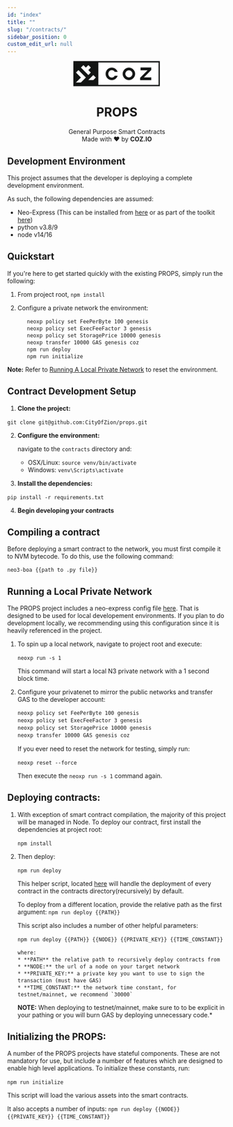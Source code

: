 ```yaml
---
id: "index"
title: ""
slug: "/contracts/"
sidebar_position: 0
custom_edit_url: null
---
```


<p align="center">
  <img
    src="https://raw.githubusercontent.com/CityOfZion/wallet-connect-sdk/develop/.github/resources/images/coz.png"
    width="200px;"></img>
</p>

<h1 align="center">PROPS</h1>

<p align="center">
  General Purpose Smart Contracts
  <br/> Made with ❤ by <b>COZ.IO</b>
</p>


## Development Environment
This project assumes that the developer is deploying a complete development environment.

As such, the following dependencies are assumed:
* Neo-Express (This can be installed from [here](https://github.com/neo-project/neo-express) or as part of the toolkit [here](https://github.com/neo-project/neo-debugger))
* python v3.8/9
* node v14/16

## Quickstart
If you're here to get started quickly with the existing PROPS, simply run the following:

1. From project root, `npm install`
2. Configure a private network the environment:

   ```
      neoxp policy set FeePerByte 100 genesis
      neoxp policy set ExecFeeFactor 3 genesis
      neoxp policy set StoragePrice 10000 genesis
      neoxp transfer 10000 GAS genesis coz
      npm run deploy
      npm run initialize
   ```

**Note:** Refer to [Running A Local Private Network](#running-a-local-private-network) to reset the environment.


## Contract Development Setup
1. **Clone the project:**

  `git clone git@github.com:CityOfZion/props.git`

2. **Configure the environment:**

    navigate to the `contracts` directory and:

   * OSX/Linux: `source venv/bin/activate`
   * Windows: `venv\Scripts\activate`

3. **Install the dependencies:**

  `pip install -r requirements.txt`

4. **Begin developing your contracts**


## Compiling a contract
Before deploying a smart contract to the network, you must first compile it to NVM bytecode.  To do this, use the following command:

```
neo3-boa {{path to .py file}}
```

## Running a Local Private Network
The PROPS project includes a neo-express config file [here](https://github.com/CityOfZion/props/blob/develop/default.neo-express). That is designed to be used for local developement environments.
If you plan to do development locally, we recommending using this configuration since it is heavily referenced in the project.

1. To spin up a local network, navigate to project root and execute:

   `neoxp run -s 1`

   This command will start a local N3 private network with a 1 second block time.

2. Configure your privatenet to mirror the public networks and transfer GAS to the developer account:

   ```bash
   neoxp policy set FeePerByte 100 genesis
   neoxp policy set ExecFeeFactor 3 genesis
   neoxp policy set StoragePrice 10000 genesis
   neoxp transfer 10000 GAS genesis coz
   ```

   If you ever need to reset the network for testing, simply run:

   `neoxp reset --force`

   Then execute the `neoxp run -s 1` command again.


## Deploying contracts:

1. With exception of smart contract compilation, the majority of this project will be managed in Node.  To deploy our contract, first install the dependencies at project root:

   `npm install`

2. Then deploy:

   `npm run deploy`

   This helper script, located [here](https://github.com/CityOfZion/props/blob/develop/scripts/deploy.js) will handle
   the deployment of every contract in the contracts directory(recursively) by default.

   To deploy from a different location, provide the relative path as the first argument: `npm run deploy {{PATH}}`

   This script also includes a number of other helpful parameters:

   `npm run deploy {{PATH}} {{NODE}} {{PRIVATE_KEY}} {{TIME_CONSTANT}}`

      ```
      where:
      * **PATH** the relative path to recursively deploy contracts from
      * **NODE:** the url of a node on your target network
      * **PRIVATE_KEY:** a private key you want to use to sign the transaction (must have GAS)
      * **TIME_CONSTANT:** the network time constant, for testnet/mainnet, we recommend `30000`
      ```
   **NOTE:** When deploying to testnet/mainnet, make sure to to be explicit in your pathing or you will burn GAS by deploying unnecessary code.*

## Initializing the PROPS:

  A number of the PROPS projects have stateful components.  These are not mandatory for use, but include a number of features which are designed to enable high level applications.  To initialize these constants, run:

  `npm run initialize`

  This script will load the various assets into the smart contracts.

  It also accepts a number of inputs:
  `npm run deploy {{NODE}} {{PRIVATE_KEY}} {{TIME_CONSTANT}}`


